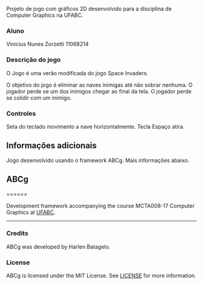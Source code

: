 Projeto de jogo com gráficos 2D desenvolvido para a disciplina de Computer Graphics na UFABC.

### Aluno

Vinicius Nunes Zorzetti
11068214

### Descrição do jogo

O Jogo é uma verão modificada do jogo Space Invaders.

O objetivo do jogo é eliminar as naves inimigas até não sobrar nenhuma.
O jogador perde se um dos inimigos chegar ao final da tela.
O jogador perde se colidir com um inimigo.

### Controles

Seta do teclado movimento a nave horizontalmente.
Tecla Espaço atira.

## Informações adicionais

Jogo desenvolvido usando o framework ABCg. Mais informações abaixo.

## ABCg

======

Development framework accompanying the course MCTA008-17 Computer Graphics at [UFABC](https://www.ufabc.edu.br/).

---

### Credits

ABCg was developed by Harlen Batagelo.

### License

ABCg is licensed under the MIT License. See [LICENSE](https://github.com/hbatagelo/abcg/blob/main/LICENSE) for more information.
